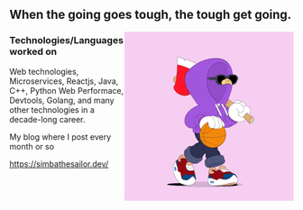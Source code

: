 
## When the going goes tough, the tough get going.


<img align="right" src="/basketball.gif" width="300" />

### Technologies/Languages worked on
Web technologies, Microservices, Reactjs, Java, C++, Python
Web Performace, Devtools, Golang, and many other technologies in a decade-long career.



My blog where I post every month or so

https://simbathesailor.dev/



<!--
**simbathesailor/simbathesailor** is a ✨ _special_ ✨ repository because its `README.md` (this file) appears on your GitHub profile.

Here are some ideas to get you started:

- 🔭 I’m currently working on ...
- 🌱 I’m currently learning ...
- 👯 I’m looking to collaborate on ...
- 🤔 I’m looking for help with ...
- 💬 Ask me about ...
- 📫 How to reach me: ...
- 😄 Pronouns: ...
- ⚡ Fun fact: ...
-->





